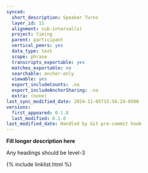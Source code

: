 ```yaml
---
synced:
  short_description: Speaker Turns
  layer_id: 11
  alignment: sub-interval(s)
  project: timing
  parent: participant
  vertical_peers: yes
  data_type: text
  scope: phrase
  transcripts_exportable: yes
  matches_exportable: no
  searchable: anchor-only
  viewable: yes
  export_includeCounts: .na
  export_includeAnchorSharing: .na
  extra: (none)
last_sync_modified_date: 2024-11-05T15:56:24-0500
versions:
  first_appeared: 0.1.0
  last_modified: 0.1.0
last_modified_date: Handled by Git pre-commit hook
---
```


**Fill longer description here**

Any headings should be level-3


{% include linklist.html %}
